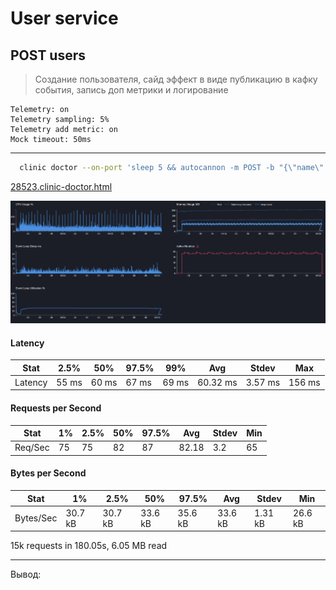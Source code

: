 # User service

## POST users

> Создание пользователя, сайд эффект в виде публикацию в кафку события, запись доп метрики и логирование

```text
Telemetry: on
Telemetry sampling: 5%
Telemetry add metric: on
Mock timeout: 50ms
```

---

```bash
  clinic doctor --on-port 'sleep 5 && autocannon -m POST -b "{\"name\":\"name\"}" localhost:3103/users -c 5 -p 1 -d 180' -- node dist/src/main.js
```

[28523.clinic-doctor.html](../../../user-service/.clinic/28523.clinic-doctor.html)

![img_4.png](img_4.png)

#### Latency
| Stat    | 2.5%  | 50%   | 97.5% | 99%   | Avg      | Stdev   | Max    |
|---------|-------|-------|-------|-------|----------|---------|--------|
| Latency | 55 ms | 60 ms | 67 ms | 69 ms | 60.32 ms | 3.57 ms | 156 ms |

#### Requests per Second
| Stat      | 1%  | 2.5% | 50%  | 97.5% | Avg    | Stdev | Min |
|-----------|-----|------|------|-------|--------|-------|-----|
| Req/Sec   | 75  | 75   | 82   | 87    | 82.18  | 3.2   | 65  |

#### Bytes per Second
| Stat      | 1%      | 2.5%    | 50%     | 97.5%   | Avg     | Stdev   | Min     |
|-----------|---------|---------|---------|---------|---------|---------|---------|
| Bytes/Sec | 30.7 kB | 30.7 kB | 33.6 kB | 35.6 kB | 33.6 kB | 1.31 kB | 26.6 kB |

15k requests in 180.05s, 6.05 MB read

---

Вывод: 
